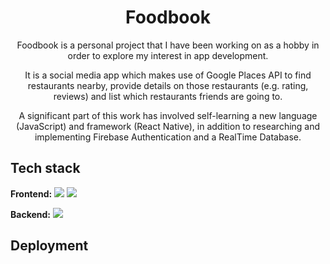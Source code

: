 <h1 align="center">
 Foodbook
</h1>

<p align="center">
Foodbook is a personal project that I have been working on as a hobby in order to explore my interest in app development.</p>
 
<p align="center">It is a social media app which makes use of Google Places API
to find restaurants nearby, provide details on those restaurants (e.g. rating, reviews) and list which restaurants friends are going to.</p>

<p align="center">A significant part of this work has involved self-learning a new language (JavaScript) and framework (React Native), in addition to researching and implementing Firebase Authentication and a RealTime Database.</p>

## Tech stack

**Frontend:**
<img src="https://img.shields.io/badge/javascript-%23323330.svg?style=for-the-badge&logo=javascript&logoColor=%23F7DF1E"> <img src="https://img.shields.io/badge/react_native-%2320232a.svg?style=for-the-badge&logo=react&logoColor=%2361DAFB">

**Backend:**
<img src="https://img.shields.io/badge/Firebase-039BE5?style=for-the-badge&logo=Firebase&logoColor=white">

## Deployment

```
